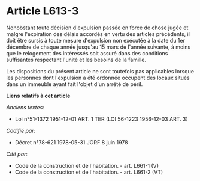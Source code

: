 # Article L613-3

Nonobstant toute décision d'expulsion passée en force de chose jugée et malgré l'expiration des délais accordés en vertu des
articles précédents, il doit être sursis à toute mesure d'expulsion non exécutée à la date du 1er décembre de chaque année
jusqu'au 15 mars de l'année suivante, à moins que le relogement des intéressés soit assuré dans des conditions suffisantes
respectant l'unité et les besoins de la famille.

Les dispositions du présent article ne sont toutefois pas applicables lorsque les personnes dont l'expulsion a été ordonnée
occupent des locaux situés dans un immeuble ayant fait l'objet d'un arrêté de péril.

**Liens relatifs à cet article**

_Anciens textes_:

  - Loi n°51-1372 1951-12-01 ART. 1 TER (LOI 56-1223 1956-12-03 ART. 3)

_Codifié par_:

  - Décret n°78-621 1978-05-31 JORF 8 juin 1978

_Cité par_:

  - Code de la construction et de l'habitation. - art. L661-1 (V)
  - Code de la construction et de l'habitation. - art. L661-2 (VT)
